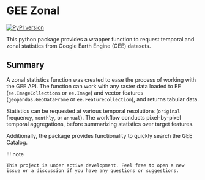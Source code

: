# GEE Zonal

[![PyPI version](https://img.shields.io/pypi/v/gee-zonal.svg)](https://pypi.python.org/pypi/gee-zonal)

This python package provides a wrapper function to request temporal and zonal statistics from Google Earth Engine (GEE) datasets.

## Summary

A zonal statistics function was created to ease the process of working with the GEE API. The function can work with any raster data loaded to EE (`ee.ImageCollections` or `ee.Image`) and vector features (`geopandas.GeoDataFrame` or `ee.FeatureCollection`), and returns tabular data.

Statistics can be requested at various temporal resolutions (`original` frequency, `monthly`, or `annual`). The workflow conducts pixel-by-pixel temporal aggregations, before summarizing statistics over target features.

Additionally, the package provides functionality to quickly search the GEE Catalog.

!!! note

    This project is under active development. Feel free to open a new issue or a discussion if you have any questions or suggestions.

